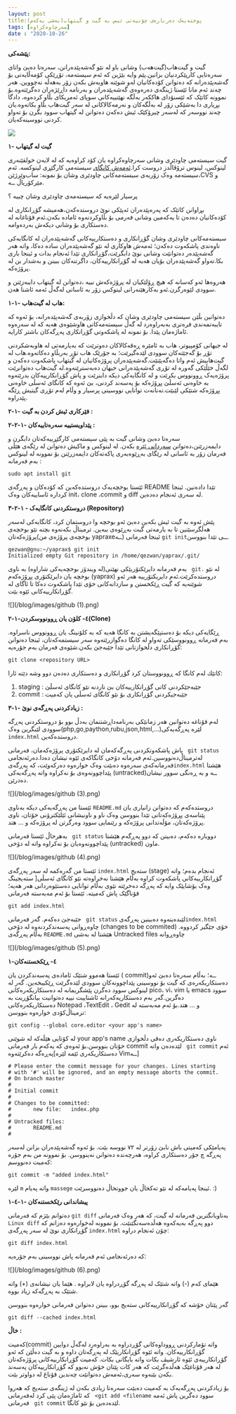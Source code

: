 ```yaml
---
layout: post
title:پوختەیەک دەربارەی چۆنیەتی ئیس بە گیت و گیتهاب(بەشی یەکەم)
tags: [سەرچاوەکراوە]
date : "2020-10-26"
---
```


**پێشەکی:**

گیت و گیت‌هاب(گیت‌هەب) وشانی باو لە نێو  گەشەپێدەرانن، سەرەتا دەبێ واتای سەرەتایی کارپێکردنیان بزانین.پێم وایە بێژین کە ئەم سیستەمە، تۆڕێکی کۆمەڵایەتی بۆ گەشەپێدەرانە کە دەتوانن کۆدەکانیان لەو شوێنە هاوبەش بکەن زۆر بەهەڵە نەچووین. هەر چەند ئەم مانا ئێستا ژینگەی دەرەوەی گەشەپێدەران  و  بەرنامە داڕێژەران دەگرێتەوە.بۆ نموونە کاتێک کە ئێسنۆدای هاککەر بەڵگە نهێنییەکانی سوپای ئەمریکای بڵاو کردەوە، دادگا بڕیاری دا بەشێکی زۆر لە بەڵگەکان و نەرمەکالاکانی لە سەر گیت‌هاب بڵاو بکاتەوە.یان چەند نووسەر کە لەسەر چیرۆکێک ئیش دەکەن دەتوانن لە گیتهاب سوود بگرن بۆ تەواو کردنی نووسینەکەیان.

![](/blog/images/01-1.png)

**۱- گیت ‌لە گیتهاب**

گیت سیستەمی چاودێری وشانی سەرچاوەکراوە یان کۆد کراوەیە کە لە لایەن خولقێنەری لینوکس، لینوس ترۆڤاڵدز دروست کرا.[ئەمەش کانگای](https://github.com/torvalds/linux/tree/1da177e4c3f41524e886b7f1b8a0c1fc7321cac2) سیستەمی کارگێڕی لینوکسە. ئەم  سیستەمە وەک زۆربەی سیستەمەکانی چاودێری وشان بۆ نمونە: ساب‌وێرژێن،CVS و مێرکۆریاڵ ــە.

پرسیار لێرەیە کە سیستەمەی چاودێری وشان چییە ؟

بڕاوانن کاتێک کە پەرەپێدەران  ئەپێکی نوێ دروستدەکەن،هەمیشە گۆڕانکاری لە کۆدەکانیان دەدەن  تا  یەکەمین وشانی فەرمی بۆ بڵاوکردنەوە ئامادە بکەن.ئەم قۆناغانە لە دەستکاری بۆ وشانی دیکەش بەردەوامە.

سیستەمەکانی چاودێری وشان گۆڕانکاری و دەستکارییەکانی گەشەپێدەران لە کانگایەکی ناوەندی پاشکەوت دەکەن؛ ئەمەش هاوکاری لە نێو گەشەپێدەران سادە دەکا، واتە هەر گەشەپێدەر دەتوانێت وشانی نوێ دابگرێت،گۆڕانکاری تێدا ئەنجام بدات و ئینجا باری بکا.تەواو گەشەپێدەران  بۆیان هەیە لە گۆڕانکارییەکان، داگرتنەکان ببینن و بەشدار بن لە پرۆژەکە.

هەروەها ئەو کەسانە کە هیچ ڕۆلێکیان لە پرۆژەکەش نییە ،دەتوانن لە گیتهاب دایبەزێنن و سوودی لێوەرگرن.ئەو بەکارهێنەرانی لینوکس زۆر بە ئاسانی لەگەڵ ئەمە ئاشنا هەن.



**۱-۱- هاب لە گیت‌هاب:**

دەتوانین بڵێن سیستەمی چاودێری وشان کە دڵخوازی  زۆربەی گەشەپێدەرانە، بۆ ئەوە کە تایبەتمەندی فرەتری بەبەراوەرد لە گەڵ سیستەمەکانی هاوشێوەی هەیە کە لە سەرەوە ئاماژەمان پێدا. بۆ نمونە لە پاشکەوتی گۆڕانکاری پەڕگەکان باشتر کارایە.

لە جیهانی کۆمپیوتر، هاب بە ئامێرە ڕەقەکالاکان دەوترێت کە بەیارمەتی لە هاوبەشکردنی  تۆڕ بۆ گەجێتەکان سوودی لێدەگیرێت؛ بە جۆرێک هاب تۆڕ بەربڵاو دەکاتەوە.هاب لە گیت‌هابیش ئەم واتا دەگەیێنێت.گەشەپێدەران پرۆژەکانیان لە گیتهاب پاشکەوت دەکەن و لگەڵ خێڵێکی گەورە لە تۆڕی  گەشەپێدەرانی جیهان دەبەسترێنەوە.لە گیت‌هاب دەتوانرێت پرۆژەیەک ڕوونووس بکرێت و لە کانگایەکی دیکە دابنرێت و پاش گۆڕانکارییەکان بدرێتەوە بە خاوەنی ئەسڵێ پڕۆژەکە بۆ پەسەند کردنی، بێ ئەوە کە کانگای ئەسڵی خاوەنی پڕۆژەکە شتێکی لێبێت.تەنانەت توانایی نووسینی پرسیار و وڵام لەم تۆڕی گیتیش ڕێگە پێدراوە.



**۲-۱- فێرکاری ئیش کردن بە گیت :**



**۲-۲-۱- پێداویستییە سەرەتاییەکان :**

سەرەتا دەبێ وشانی گیت بە پێی سیستەمی کارگێڕییەکەتان دابگرن و دایمەزرێنن،دەتوانن [سەردانی ئێرە](https://git-scm.com/downloads) بکەن. لە لینوکس و ماکیش دەتوانن لە رێگەی هێڵی فەرمان زۆر بە ئاسانی لە رێگای بەڕێوەبەری پاکەتەکان دایمەزرێنن بۆ نموونە لە لینوکس بەم فەرمانە :

```shell
sudo apt install git
```

ئێستا بوخچەیەک دروستدەکەین کە کۆدەکان و پەڕگەی README تێدا دادەنین. ئینجا کردارە ئاساییەکان وەک init، clone ،commit و diff لە سەری ئەنجام دەدەین.



**۳-۲-۱ - دروستکردنی کانگایەک (Repository)** 

پێش ئەوە بە گیت ئیش بکەین دەبێ ئەو بوخچە وا دروستمان کرد، کانگایەکی لەسەر هەڵگرسێنین تا بە یارمەتی گیت بەڕێوەی ببەین. ترمیناڵ بکەنەوە بچنە نێو بوخچەی پرۆژەکەتان(بوخچەی پرۆژەی من yapraxeــە) ئینجا فەرمانی `git init`ــی  تێدا بنووسن.

```shell
qezwan@gnu:~/yaprax$ git init
Initialized empty Git repository in /home/qezwan/yaprax/.git/
```

بەم فەرمانە دایرێکتۆریێکی نهێنی(لە ویندۆز بوخچەیەکی شاراوە) بە ناوی ` git.` لە نێو بوخچە یان دایرێکتۆری پڕۆژەکەم (yaprax) دروستدەکرێت.ئەم دایریکتۆرییە هەر ئەو شوێنەیە کە گیت ڕێکخستن و سازدانەکانی خۆی تێدا پاشکەوت دەکا تا ئاگای لە  گۆڕانکارییەکانی ئێوە بێت.

![](/blog/images/github (1).png)

**۲-۱-٤- کلۆن یان ڕوونووسکردن(Clone)**

ڕێگایەکی دیکە  بۆ دەستپێگەیشتن بە کانگا هەیە کە بە کلۆنینگ یان ڕوونووس ناسراوە. بەم فەرمانە ڕوونووسێکی تەواو  لە کانگا دەگوازرێتەوە سەر سیستمەکەتان، ئینجا دەتوانن گۆڕانکاری دڵخوازتانی تێدا جێبەجێ بکەن.شێوەی فەرمان بەم جۆرەیە:

```
git clone <repository URL>
```

کاتێك لەم کانگا کە ڕوونووستان کرد گۆڕانکاری و دەستکاری دەدەن دوو وشە دێتە ئارا:

1. staging : جێبەجێکردنی کاتی گۆڕانکارییەکان بێ ناردنە نێو کانگای ئەسڵێ
2. commit : جێبەجیکردنی گۆڕانکاری بۆ نێو کانگای ئەسڵی یان کەمیت



**۳-۱- زیادکردنی پەڕگەی نوێ :**

لەم قۆناغە دەتوانین هەر زمانێکی بەرنامەداڕشتنمان بەدڵ بوو بۆ دروستکردنی پەڕگە سوودی لێبگرین وەک(php,go,paython,rubu,json,html,...)لێرە پەڕگەیەکی `index.html` دروستدەکەین.

پاش پاشکەوتکردنی پەڕگەکەمان لە دایرێکتۆری پرۆژەکەمان، فەرمانی ` git status` لەترمیناڵ‌دەنووسین.ئەم فەرمانە دۆخی کانگاکەی ئێوە نیشان دەدا.دەرئەنجامی فەرمانەکەی سەرەوە دەبێت وەک خوارەوە دەرکەوێت، کە پەڕگەی`index.html`  هێشتا پێداچوونەوەی بۆ نەکراوە واتە پەڕگەیەکی (untracked)ــە و بە ڕەنگی سوور نیشان دەدرێن.

![](/blog/images/github (3).png)

ئێستا من پەڕگەیەکی دیکە بەناوی `README.md` دروستدەکەم کە دەتوانن زانیاری یان پێناسەی پڕۆژەکەتانی تێدا  بنووسن وەک ناو و ناونیشانی ئێلێکترۆنی خۆتان، ناوی پرۆژەکەتان، مۆڵەتدانی پرۆژەکە و رێنمایی سوود وەرگرتن لە پرۆژەکە و ... هتد.

بەهرحاڵ ئێستا فەرمانی  ` git status` دووبارە دەکەم، دەبینن کە دوو پەڕگەم هێشتا پێداچوونەوەیان بۆ نەکراوە واتە لە دۆخی (untracked) ماون.

![](/blog/images/github (4).png)

ئێستا من گەرەکمە لە سەر  پەڕگەی  `index.html`  ستەیج (stage) ئەنجام بدەم؛ واتە گۆڕانکارییەکانی پاشکەوت کراوە بەڵام هێشتا نەخراوەتە نێو کانگای ئەسڵی[ ستەیجینگ وەک بۆشایێک وایە کە پەڕگە دەخرێتە نێوی بەڵام توانایی دەستێوەردانی هەر هەیە؛ قۆناگێک پاش کەمیتە. ئێستا بۆ ئەم مەبەستە فەرمانی

```
git add index.html
```

جێبەجێ دەکەم. گەر فەرمانی ` git status`  لێبدەینەوە دەبینین  پەڕگەی`index.html` چاوەڕوانی پەسەندکردنەوە لە دۆخی (changes to be commited) خۆی جێگیر کردووە. بەڵام پەڕگەی  `README.md` هێشتا لە بەشی Untracked files چاوەڕوانە

![](/blog/images/github (5).png)

**۱-٤- ڕێکخستنەکان**

ئێستا هەموو شتێک ئامادەی پەسەندکردن یان ( commit)ــە؛ بەڵام سەرەتا دەبێ ئەو دەستکاریکەرەی کە گیت بۆ نووسینی پێداچوونەکان سوودی لێدەگرێت ڕێکیبخەین. گەر لە لینوکس سوود دەگرن پێشگریمانە لە دەستکاریکەرەکانی  pico، vi، vim یا emacs سوود دەگرین.گەر بەم دەستکاریەکەرانە ئاشناییت نییە دەتوانیت بیانگۆڕیت بە دەستکاریکەرەکانی Notepad ،TextEdit ، Gedit و ... هتد.بۆ ئەم مەبەستە لە ترمیناڵ‌کۆدی خوارەوە بنووسن:

```shell
git config --global core.editor <your app's name>
```

لە کۆتایی هێڵەکە لە شوێنی  your app's name  ناوی دەستکاریکەری دەقی دڵخوازی خۆتان بنووسن.بۆ ئەوەی کە یەکەم بار فەرمانی commit لێدەدەن واتە ` git commit` ئەم پەڕەگە دەکرێتەوە[دەستکاریکەری ئێمە لێرە Vimــە]

```
# Please enter the commit message for your changes. Lines starting
# with '#' will be ignored, and an empty message aborts the commit.
# On branch master
#
# Initial commit
#
# Changes to be committed:
#       new file:   index.php
#
# Untracked files:
#       README.md
#
```

پەیامێکی کەمیتی باش نابێ زۆرتر لە ۷۲ نووسە بێت. بۆ ئەوە گەشەپێدەران بزانن لەسەر پەڕگە چ جۆر دەستکاری کراوە، هەرچەندە دەتوانن نەینووسن. بۆ نموونە من بەم جۆرە کەمیت دەنووسم:

```
git commit -m "added index.html"
```

لێرە `m` واتە پەیام `massege`  ئینجا پەیامەکە لە نێو تەکخاڵ یان جووتخاڵ‌ دەنووسرێت. :) 



**۱-٤-۱- پیشاندانی رێکخستنەکان**

دەتوانم بێژم کە فەرمانی `git diff` بەناوبانگترین فەرمانە لە گیت‌، کە هەر وەک فەرمانی ` Linux diff` دوو پەڕگە بەیەکەوە هەڵدەسەنگێنێت.  بۆ نموونە لەخوارەوە دەزانم کە گۆڕانکاری نوێ لە سەر پەڕگەی `index.html`  چۆن ئەنجام دراوە:

```
git diff index.html
```

کە دەرئەنجامی ئەم فەرمانە پاش نووسینی بەم جۆرەیە:

![](/blog/images/github (6).png)

هێمای کەم (-) واتە شتێک لە پەڕگە گۆڕدراوە یان لابراوە . هێما یان نیشانەی (+) واتە شتێک بە پەڕگەکە زیاد بووە.

گەر پێتان خۆشە کە گۆڕانکارییەکانی ستەیج بوو، ببینن دەتوانن فەرمانی خوارەوە بنووسن 

```
git diff --cached index.html
```





**خاڵ :** 

کەمیت(commit) واتە تۆمارکردنی ڕووداوەکانی گۆڕدراوە بە بەراوەرد لەگەڵ دوایین گۆڕانکارییەکان. واتە ئێوە گۆڕانکاریێک لە پەڕگەتان داوە و بە گیت دەڵێن کە ئەو گۆڕانکارییەی ئێوە ئارشیڤ بکات واتە بایگانی بکات. کەمیت گۆڕانکارییەکانی پرۆژەکەتان لە هەر قۆناغێک هەڵدەگرێت کە هەر کات پێتان خۆش نەبوو  کە گۆڕانکارییەکان  پەسەند بکەن بێنەوە سەری،ئەمەش دەتوانێت چەندین قۆناغ لە دواوتر بێت.

بۆ زیادکردنی پەڕگەیەک بە کەمیت دەبێت سەرەتا زیادی بکەن لە ژینگەی ستەیج کە هەروا کە ئاماژەمان پێی کرد لەفەرمانی ` <git add <filename` سوود دەگرین پاش ئەمە فەرمانی ` git commit` لێدەدەین بۆ نێو کانگا.

